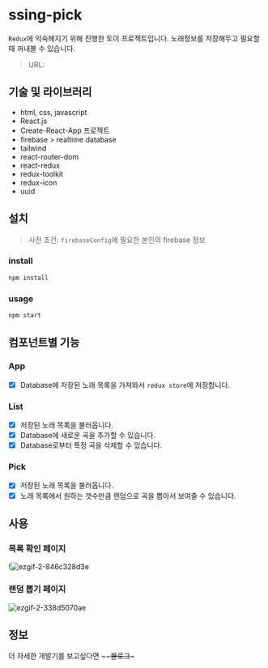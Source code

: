 # ssing-pick
`Redux`에 익숙해지기 위해 진행한 토이 프로젝트입니다.
노래정보를 저장해두고 필요할 때 꺼내볼 수 있습니다. 

> URL: 

## 기술 및 라이브러리
- html, css, javascript
- React.js
- Create-React-App 프로젝트
- firebase > realtime database
- tailwind 
- react-router-dom
- react-redux
- redux-toolkit
- redux-icon
- uuid

## 설치
> 사전 조건: `firebaseConfig`에 필요한 본인의 firebase 정보
### install
```js
npm install
```
### usage
```js
npm start
```

## 컴포넌트별 기능
### App
- [X] Database에 저장된 노래 목록을 가져와서 `redux store`에 저장합니다.
### List
- [X] 저장된 노래 목록을 불러옵니다.
- [X] Database에 새로운 곡을 추가할 수 있습니다.
- [X] Database로부터 특정 곡을 삭제할 수 있습니다.
### Pick
- [X] 저장된 노래 목록을 불러옵니다.
- [X] 노래 목록에서 원하는 갯수만큼 랜덤으로 곡을 뽑아서 보여줄 수 있습니다.
    
## 사용
### 목록 확인 페이지

!![ezgif-2-846c328d3e](https://user-images.githubusercontent.com/78143860/209783215-56dd792b-f153-4eb7-991d-fbd7be79e3ac.gif)

### 랜덤 뽑기 페이지

![ezgif-2-338d5070ae](https://user-images.githubusercontent.com/78143860/209783340-800fdfa5-e00c-4090-9695-4cec4725088d.gif)


## 정보
더 자세한 개발기를 보고싶다면 ~~~~블로그~~~

	
